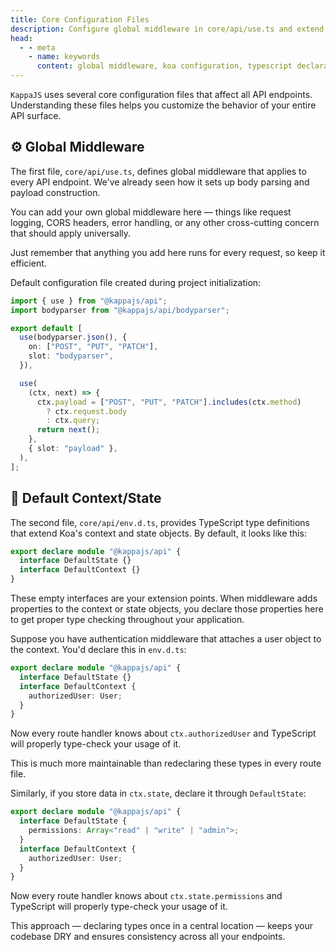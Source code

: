 ```yaml
---
title: Core Configuration Files
description: Configure global middleware in core/api/use.ts and extend Koa context and state types in core/api/env.d.ts for consistent TypeScript typing across all API endpoints.
head:
  - - meta
    - name: keywords
      content: global middleware, koa configuration, typescript declarations, DefaultContext, DefaultState, body parser, cors middleware, request logging
---
```


`KappaJS` uses several core configuration files that affect all API endpoints.
Understanding these files helps you customize the behavior of your entire API surface.

## ⚙️ Global Middleware

The first file, `core/api/use.ts`, defines global middleware that applies to every API endpoint.
We've already seen how it sets up body parsing and payload construction.

You can add your own global middleware here — things like request logging,
CORS headers, error handling, or any other cross-cutting concern that should apply universally.

Just remember that anything you add here runs for every request, so keep it efficient.

Default configuration file created during project initialization:

```ts [core/api/use.ts]
import { use } from "@kappajs/api";
import bodyparser from "@kappajs/api/bodyparser";

export default [
  use(bodyparser.json(), {
    on: ["POST", "PUT", "PATCH"],
    slot: "bodyparser",
  }),

  use(
    (ctx, next) => {
      ctx.payload = ["POST", "PUT", "PATCH"].includes(ctx.method)
        ? ctx.request.body
        : ctx.query;
      return next();
    },
    { slot: "payload" },
  ),
];
```

## 🔧 Default Context/State

The second file, `core/api/env.d.ts`, provides TypeScript type definitions
that extend Koa's context and state objects. By default, it looks like this:

```ts [core/api/env.d.ts]
export declare module "@kappajs/api" {
  interface DefaultState {}
  interface DefaultContext {}
}
```

These empty interfaces are your extension points.
When middleware adds properties to the context or state objects,
you declare those properties here to get proper type checking throughout your application.

Suppose you have authentication middleware that attaches a user object to the context.
You'd declare this in `env.d.ts`:

```ts [core/api/env.d.ts]
export declare module "@kappajs/api" {
  interface DefaultState {}
  interface DefaultContext {
    authorizedUser: User;
  }
}
```

Now every route handler knows about `ctx.authorizedUser`
and TypeScript will properly type-check your usage of it.

This is much more maintainable than redeclaring these types in every route file.

Similarly, if you store data in `ctx.state`, declare it through `DefaultState`:

```ts [core/api/env.d.ts]
export declare module "@kappajs/api" {
  interface DefaultState {
    permissions: Array<"read" | "write" | "admin">;
  }
  interface DefaultContext {
    authorizedUser: User;
  }
}
```

Now every route handler knows about `ctx.state.permissions`
and TypeScript will properly type-check your usage of it.

This approach — declaring types once in a central location —
keeps your codebase DRY and ensures consistency across all your endpoints.

